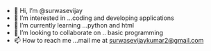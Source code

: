 - 👋 Hi, I’m @surwasevijay
- 👀 I’m interested in ...coding and developing applications
- 🌱 I’m currently learning ...python and html
- 💞️ I’m looking to collaborate on .. basic programming 
- 📫 How to reach me ...mail me at surwasevijaykumar2@gmail.com

<!---
surwasevijay/surwasevijay is a ✨ special ✨ repository because its `README.md` (this file) appears on your GitHub profile.
You can click the Preview link to take a look at your changes.
--->
